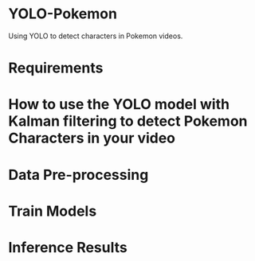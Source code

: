 # YOLO-Pokemon
Using YOLO to detect characters in Pokemon videos.

# Requirements

# How to use the YOLO model with Kalman filtering to detect Pokemon Characters in your video

# Data Pre-processing

# Train Models

# Inference Results
